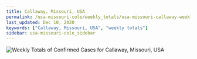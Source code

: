 ```yaml
---
title: Callaway, Missouri, USA
permalink: /usa-missouri-cole/weekly_totals/usa-missouri-callaway-weekly_totals.html
last_updated: Dec 10, 2020
keywords: ["Callaway, Missouri, USA", "weekly totals"]
sidebar: usa-missouri-cole_sidebar
---
```


![Weekly Totals of Confirmed Cases for Callaway, Missouri, USA](/covid_tracker/images/graphs/usa-missouri-callaway-weekly_totals_graph.png)
